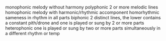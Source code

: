 monophonic	melody without harmony
polyphonic	2 or more melodic lines
homophonic	melody with harmonic/rhythmic accomponent
homorhythmic	sameness in rhythm in all parts
biphonic	2 distinct lines, the lower contains a constant pith/drone and one is played or sung by 2 or more parts
heterophonic	one is played or sung by two or more parts simultaneously in a different rhythm or temp